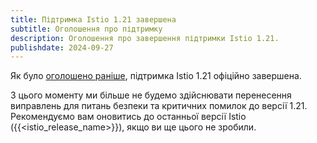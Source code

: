 ```yaml
---
title: Підтримка Istio 1.21 завершена
subtitle: Оголошення про підтримку
description: Оголошення про завершення підтримки Istio 1.21.
publishdate: 2024-09-27
---
```


Як було [оголошено раніше](/news/support/announcing-1.21-eol/), підтримка Istio 1.21 офіційно завершена.

З цього моменту ми більше не будемо здійснювати перенесення виправлень для питань безпеки та критичних помилок до версії 1.21. Рекомендуємо вам оновитись до останньої версії Istio ({{<istio_release_name>}}), якщо ви ще цього не зробили.

